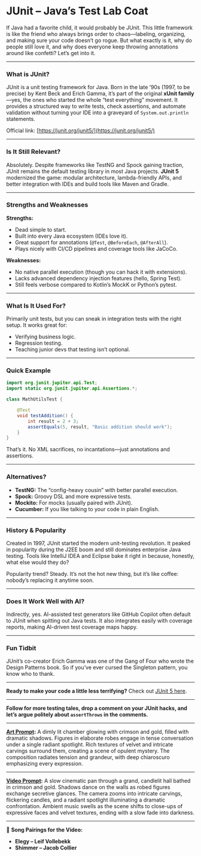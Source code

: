 # JUnit – Java’s Test Lab Coat

If Java had a favorite child, it would probably be JUnit. This little framework is like the friend who always brings order to chaos—labeling, organizing, and making sure your code doesn’t go rogue. But what exactly is it, why do people still love it, and why does everyone keep throwing annotations around like confetti? Let’s get into it.

---

### **What is JUnit?**

JUnit is a unit testing framework for Java. Born in the late ’90s (1997, to be precise) by Kent Beck and Erich Gamma, it’s part of the original **xUnit family**—yes, the ones who started the whole “test everything” movement. It provides a structured way to write tests, check assertions, and automate validation without turning your IDE into a graveyard of `System.out.println` statements.

Official link: [https://junit.org/junit5/](https://junit.org/junit5/)

---

### **Is It Still Relevant?**

Absolutely. Despite frameworks like TestNG and Spock gaining traction, JUnit remains the default testing library in most Java projects. **JUnit 5** modernized the game: modular architecture, lambda-friendly APIs, and better integration with IDEs and build tools like Maven and Gradle.

---

### **Strengths and Weaknesses**

**Strengths:**

* Dead simple to start.
* Built into every Java ecosystem (IDEs love it).
* Great support for annotations (`@Test`, `@BeforeEach`, `@AfterAll`).
* Plays nicely with CI/CD pipelines and coverage tools like JaCoCo.

**Weaknesses:**

* No native parallel execution (though you can hack it with extensions).
* Lacks advanced dependency injection features (hello, Spring Test).
* Still feels verbose compared to Kotlin’s MockK or Python’s pytest.

---

### **What Is It Used For?**

Primarily unit tests, but you can sneak in integration tests with the right setup. It works great for:

* Verifying business logic.
* Regression testing.
* Teaching junior devs that testing isn’t optional.

---

### **Quick Example**

```java
import org.junit.jupiter.api.Test;
import static org.junit.jupiter.api.Assertions.*;

class MathUtilsTest {

    @Test
    void testAddition() {
        int result = 2 + 3;
        assertEquals(5, result, "Basic addition should work");
    }
}
```

That’s it. No XML sacrifices, no incantations—just annotations and assertions.

---

### **Alternatives?**

* **TestNG:** The “config-heavy cousin” with better parallel execution.
* **Spock:** Groovy DSL and more expressive tests.
* **Mockito:** For mocks (usually paired with JUnit).
* **Cucumber:** If you like talking to your code in plain English.

---

### **History & Popularity**

Created in 1997, JUnit started the modern unit-testing revolution. It peaked in popularity during the J2EE boom and still dominates enterprise Java testing. Tools like IntelliJ IDEA and Eclipse bake it right in because, honestly, what else would they do?

Popularity trend? Steady. It’s not the hot new thing, but it’s like coffee: nobody’s replacing it anytime soon.

---

### **Does It Work Well with AI?**

Indirectly, yes. AI-assisted test generators like GitHub Copilot often default to JUnit when spitting out Java tests. It also integrates easily with coverage reports, making AI-driven test coverage maps happy.

---

### **Fun Tidbit**

JUnit’s co-creator Erich Gamma was one of the Gang of Four who wrote the Design Patterns book. So if you’ve ever cursed the Singleton pattern, you know who to thank.

---

**Ready to make your code a little less terrifying?** Check out [JUnit 5 here](https://junit.org/junit5/).

---

**Follow for more testing tales, drop a comment on your JUnit hacks, and let’s argue politely about `assertThrows` in the comments.**

---

**[Art Prompt](https://lumaiere.com/?gallery=baroque):**
A dimly lit chamber glowing with crimson and gold, filled with dramatic shadows. Figures in elaborate robes engage in tense conversation under a single radiant spotlight. Rich textures of velvet and intricate carvings surround them, creating a scene of opulent mystery. The composition radiates tension and grandeur, with deep chiaroscuro emphasizing every expression.

---

**[Video Prompt](https://www.tiktok.com/@davelumai/video/7530441788696448286):**
A slow cinematic pan through a grand, candlelit hall bathed in crimson and gold. Shadows dance on the walls as robed figures exchange secretive glances. The camera zooms into intricate carvings, flickering candles, and a radiant spotlight illuminating a dramatic confrontation. Ambient music swells as the scene shifts to close-ups of expressive faces and velvet textures, ending with a slow fade into darkness.

---

🎵 **Song Pairings for the Video:**

* **Elegy – Leif Vollebekk**
* **Shimmer – Jacob Collier**
